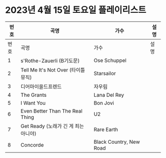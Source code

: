 # 2023년 4월 15일 토요일 플레이리스트

| 번호 | 곡명 | 가수 | 설명 |
|------|------|------|------|
| 번호 | 곡명 | 가수 | 설명 |
| 1 | s'Rothe-Zauerli (B기도문) | Ose Schuppel |  |
| 2 | Tell Me It's Not Over (타이틀 뮤직) | Starsailor |  |
| 3 | 디어마이올드프렌드 | 자우림 |  |
| 4 | The Grants | Lana Del Rey |  |
| 5 | I Want You | Bon Jovi |  |
| 6 | Even Better Than The Real Thing | U2 |  |
| 7 | Get Ready (노래가 긴 게 죄는 아니야) | Rare Earth |  |
| 8 | Concorde | Black Country, New Road |  |
